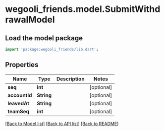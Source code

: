 # wegooli_friends.model.SubmitWithdrawalModel

## Load the model package

```dart
import 'package:wegooli_friends/lib.dart';
```

## Properties

| Name          | Type       | Description | Notes      |
| ------------- | ---------- | ----------- | ---------- |
| **seq**       | **int**    |             | [optional] |
| **accountId** | **String** |             | [optional] |
| **leavedAt**  | **String** |             | [optional] |
| **teamSeq**   | **int**    |             | [optional] |

[[Back to Model list]](../README.md#documentation-for-models)
[[Back to API list]](../README.md#documentation-for-api-endpoints)
[[Back to README]](../README.md)
